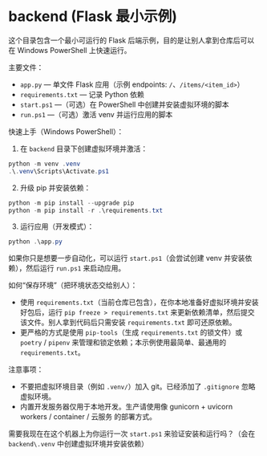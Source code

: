 # backend (Flask 最小示例)

这个目录包含一个最小可运行的 Flask 后端示例，目的是让别人拿到仓库后可以在 Windows PowerShell 上快速运行。

主要文件：
- `app.py` — 单文件 Flask 应用（示例 endpoints: `/`、`/items/<item_id>`）
- `requirements.txt` — 记录 Python 依赖
- `start.ps1` —（可选）在 PowerShell 中创建并安装虚拟环境的脚本
- `run.ps1` —（可选）激活 venv 并运行应用的脚本

快速上手（Windows PowerShell）：

1. 在 `backend` 目录下创建虚拟环境并激活：

```powershell
python -m venv .venv
.\.venv\Scripts\Activate.ps1
```

2. 升级 pip 并安装依赖：

```powershell
python -m pip install --upgrade pip
python -m pip install -r .\requirements.txt
```

3. 运行应用（开发模式）：

```powershell
python .\app.py
```

如果你只是想要一步自动化，可以运行 `start.ps1`（会尝试创建 venv 并安装依赖），然后运行 `run.ps1` 来启动应用。

如何“保存环境”（把环境状态交给别人）：
- 使用 `requirements.txt`（当前仓库已包含），在你本地准备好虚拟环境并安装好包后，运行 `pip freeze > requirements.txt` 来更新依赖清单，然后提交该文件。别人拿到代码后只需安装 `requirements.txt` 即可还原依赖。
- 更严格的方式是使用 `pip-tools`（生成 `requirements.txt` 的锁文件）或 `poetry` / `pipenv` 来管理和锁定依赖；本示例使用最简单、最通用的 `requirements.txt`。

注意事项：
- 不要把虚拟环境目录（例如 `.venv/`）加入 git。已经添加了 `.gitignore` 忽略虚拟环境。
- 内置开发服务器仅用于本地开发。生产请使用像 gunicorn + uvicorn workers / container / 云服务 的部署方式。

需要我现在在这个机器上为你运行一次 `start.ps1` 来验证安装和运行吗？（会在 `backend\.venv` 中创建虚拟环境并安装依赖）
